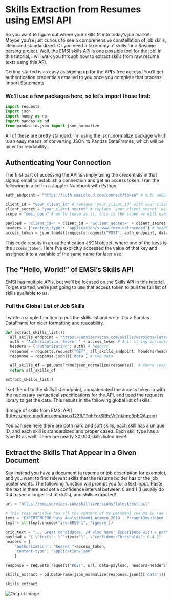 # Skills Extraction from Resumes using EMSI API 


So you want to figure out where your skills fit into today’s job market. Maybe you’re just curious to see a comprehensive constellation of job skills, clean and standardized. Or you need a taxonomy of skills for a Resume parsing project. Well, the [EMSI skills API](https://api.emsidata.com/apis/skills) is one possible tool for the job!
In this tutorial, I will walk you through how to extract skills from raw resume texts using this API.

Getting started is as easy as signing up for the API’s free access. You’ll get authentication credentials emailed to you once you complete that process.
Import Statements

### We’ll use a few packages here, so let’s import those first:

```python
import requests
import json
import numpy as np
import pandas as pd
from pandas.io.json import json_normalize
```

All of these are pretty standard. I’m using the json_normalize package which is an easy means of converting JSON to Pandas DataFrames, which will be nicer for readability.

## Authenticating Your Connection

The first part of accessing the API is simply using the credentials in that signup email to establish a connection and get an access token. I ran the following in a cell in a Jupyter Notebook with Python.

```python
auth_endpoint = "https://auth.emsicloud.com/connect/token" # auth endpoint

client_id = "your_client_id" # replace 'your_client_id' with your client id from your api invite email
client_secret = "your_client_secret" # replace 'your_client_secret' with your client secret from your api invite email
scope = "emsi_open" # ok to leave as is, this is the scope we will used

payload = "client_id=" + client_id + "&client_secret=" + client_secret + "&grant_type=client_credentials&scope=" + scope # set credentials and scope
headers = {'content-type': 'application/x-www-form-urlencoded'} # headers for the response
access_token = json.loads((requests.request("POST", auth_endpoint, data=payload, headers=headers)).text)['access_token'] # grabs request's text and loads as JSON, then pulls the access token from that
```

This code results in an authentication JSON object, where one of the keys is the `access_token`. Here I’ve explicitly accessed the value of that key and assigned it to a variable of the same name for later use.

## The “Hello, World!” of EMSI’s Skills API
EMSI has multiple APIs, but we’ll be focused on the Skills API in this tutorial. To get started, we’re just going to use that access token to pull the full list of skills available to us.

### Pull the Global List of Job Skills

I wrote a simple function to pull the skills list and write it to a Pandas DataFrame for nicer formatting and readability.


```python
def extract_skills_list():
  all_skills_endpoint = "https://emsiservices.com/skills/versions/latest/skills" # List of all skills endpoint
  auth = "Authorization: Bearer " + access_token # Auth string including access token from above
  headers = {'authorization': auth} # headers
  response = requests.request("GET", all_skills_endpoint, headers=headers) # response
  response = response.json()['data'] # the data

  all_skills_df = pd.DataFrame(json_normalize(response)); # Where response is a JSON object drilled down to the level of 'data' key
  return all_skills_df

extract_skills_list()

```

I set the url to the skills list endpoint, concatenated the access token in with the necessary syntactical specifications for the API, and used the requests library to get the data. This results in the following global list of skills:

![Image of skills from EMSI API]
(https://miro.medium.com/max/1236/1*phFqrSRFeVrTnktme3pEQA.png)


You can see here there are both hard and soft skills, each skill has a unique ID, and each skill is standardized and proper cased. Each skill type has a type ID as well. There are nearly 30,000 skills listed here!

## Extract the Skills That Appear in a Given Document

Say instead you have a document (a resume or job description for example), and you want to find relevant skills that the resume holder has or the job poster wants. The following function will prompt you for a text input. Paste the text in there and set a confidence interval between 0 and 1 (I usually do 0.4 to see a longer list of skills), and skills extracted!

```python
url = "https://emsiservices.com/skills/versions/latest/extract"

# This text variable has all the content of my persoanl resume in raw text 
text = "EXPERIENCEHR Data AnalystSaudi Aramco 2019 - PresentDeveloped 12 dashboards on employees certifications, performance, and position holders’ data Worked on the design and development of Employee Productivity Measurement system Developed a weekly highlights text classifier tool based on supervised machine learning methods Built a sentiment analysis program on employees performance feedbackSAP S/4 HANA Technical Lead Saudi Aramco 2018 - PresentDesigned and built infrastructure, high availability and business continuity for SAP S/4 HANA applicationsHandled SAP HANA licensing and vendor communicationManaged the project across IT Infrastructure teamsHandled technical conversion from SAP ERP to S/4 HANASAP System Administrator Saudi Aramco 2014 - PresentInstallation, upgrade and maintenance of different SAP applicationsSupporting applications including SAP ERP, Business Warehouse and CRM systemsInstallation, upgrade and support of Oracle and SAP HANA databasesDesigning and building high availability and business continuity for databases and applicationsBusiness Continuity Drill Project Manager Saudi Aramco 2020Built business continuity plan, scope and scenarios for Saudi Aramco systemsConducted meetings with service owners and proponentsManaged building infrastructure, designing access and restoring data for 16 applicaitons in remote data centerData Analysis and Data Engineering Nanodegrees Instructor Udacity 2019Mentored 32 students from different countriesPrepared and Delivered class materials in different data-related topics                  Recruitment Specialist Recruitment Specialist Udacity 2019Worked as part of Career Placement Program for SaudisMatching Misk-Udacity graduates with job opportunitiesConducted meetings with Recruitment Managers in Saudi companiesUnix to Saudi Aramco Private Cloud Migration Project Manager Saudi Aramco 2017Built optimized SAP systems migration proceduresManaged and worked on the migration of 40TB total size applications to Saudi Aramco virtualized environment on LinuxACHIEVEMENTS14 Approved Ideas in Saudi Aramco Innovation SystemSaudi AramcoIdeas recognized by IT Management. Reduced man-hour, streamlined and increased efficiency of processes that resulted in total cost saving of $1.8MMFiled patentSaudi Aramco 2020-05-01Filed a patent titled “Optimized Database Migration for Large Systems Between Platforms with Different Endianness”CERTIFICATIONUdacity Data Analyst 2019Udacity Data Engieer 2019Udacity Data Scientist, 2019Udacity Predictive Data Analyst 2019 SAP HANA Technology Associate, 2018 AWS Cloud Practioner, 2018SAP HANA Application Associate 2017Redhat System Administrator 2016SAP Netweaver Technology Associate with Oracle Database 2015"
text = str(text.encode("iso-8859-1", 'ignore'))

orig_text = "... Great candidates, /4 also have' Experience with a particular JS MV* framework (we happen to use React) Experience working with databases Experience with AWS Familiarity with microservice architecture Familiarity with modern CSS practices, e.g. LESS, SASS, CSS-in-JS ..."
payload = "{ \"text\": \""+text+"\", \"confidenceThreshold\": 0.4 }"
headers = {
    'authorization': "Bearer "+access_token,
    'content-type': "application/json"
    }

response = requests.request("POST", url, data=payload, headers=headers)

skills_extract = pd.DataFrame(json_normalize(response.json()['data']))

skills_extract
```


![Output Image](https://drive.google.com/uc?id=1zE3JgE-ufg22-jxeDA9D2m23vyx0TDUP)

